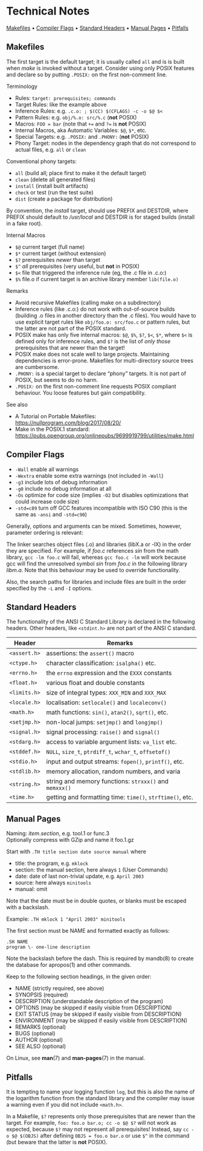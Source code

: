 
# Technical Notes

[Makefiles](#makefiles) •
[Compiler Flags](#compiler-flags) •
[Standard Headers](#standard-headers) •
[Manual Pages](#manual-pages) •
[Pitfalls](#pitfalls)

## Makefiles

The first target is the default target; it is usually
called `all` and is is built when *make* is invoked
without a target. Consider using only POSIX features
and declare so by putting `.POSIX:` on the first
non-comment line.

Terminology

- Rules: `target: prerequisites; commands`
- Target Rules: like the example above
- Inference Rules: e.g. `.c.o: ; $(CC) $(CFLAGS) -c -o $@ $<`
- Pattern Rules: e.g. `obj/%.o: src/%.c` (**not** POSIX)
- Macros: `FOO = bar` (note that `+=` and `?=` is **not** POSIX)
- Internal Macros, aka Automatic Variables: `$@`, `$*`, etc.
- Special Targets: e.g. `.POSIX:` and `.PHONY:` (**not** POSIX)
- Phony Target: nodes in the dependency graph that do not
  correspond to actual files, e.g. `all` or `clean`

Conventional phony targets:

- `all` (build all; place first to make it the default target)
- `clean` (delete all generated files)
- `install` (install built artifacts)
- `check` or test (run the test suite)
- `dist` (create a package for distribution)

By convention, the *install* target, should use PREFIX and DESTDIR,
where PREFIX should default to */usr/local* and DESTDIR is for staged
builds (install in a fake root).

Internal Macros

- `$@` current target (full name)
- `$*` current target (without extension)
- `$?` prerequisites *newer* than target
- `$^` *all* prerequisites (very useful, but **not** in POSIX)
- `$<` file that triggered the inference rule (eg, the .c file in .c.o:)
- `$%` file.o if current target is an archive library member `lib(file.o)`

Remarks

- Avoid recursive Makefiles (calling make on a subdirectory)
- Inference rules (like .c.o:) do not work with out-of-source
  builds (building .o files in another directory than the .c
  files). You would have to use explicit target rules like
  `obj/foo.o: src/foo.c` or pattern rules, but the latter
  are not part of the POSIX standard.
- POSIX make has only five internal macros:
  `$@`, `$%`, `$?`, `$<`, `$*`, where `$<` is defined only
  for inference rules, and `$?` is the list of *only those*
  prerequisites that are newer than the target!
- POSIX make does not scale well to large projects.
  Maintaining dependencies is error-prone.
  Makefiles for multi-directory source trees are cumbersome.
- `.PHONY:` is a special target to declare “phony” targets.
  It is not part of POSIX, but seems to do no harm.
- `.POSIX:` on the first non-comment line requests POSIX
  compliant behaviour. You loose features but gain compatibility.

See also

- A Tutorial on Portable Makefiles:
  <https://nullprogram.com/blog/2017/08/20/>
- Make in the POSIX.1 standard:
  <https://pubs.opengroup.org/onlinepubs/9699919799/utilities/make.html>


## Compiler Flags

- `-Wall` enable all warnings
- `-Wextra` enable some extra warnings (not included in `-Wall`)
- `-g3` include lots of debug information
- `-g0` include no debug information at all
- `-Os` optimize for code size (implies `-O2` but
  disables optimizations that could increase code size)
- `-std=c89` turn off GCC features incompatible with ISO C90
  (this is the same as `-ansi` and `-std=c90`)

Generally, options and arguments can be mixed. Sometimes, however,
parameter ordering is relevant:

The linker searches object files (.o) and libraries (libX.a or -lX)
in the order they are specified. For example, if *foo.c* references
*sin* from the math library, `gcc -lm foo.c` will fail, whereas
`gcc foo.c -lm` will work because gcc will find the unresolved
symbol *sin* from *foo.c* in the following library *libm.a*.
Note that this behaviour may be used to override functionality.

Also, the search paths for libraries and include files are built
in the order specified by the `-L` and `-I` options.


## Standard Headers

The functionality of the ANSI C Standard Library is declared
in the following headers. Other headers, like `<stdint.h>`
are not part of the ANSI C standard.

|Header|Remarks|
|------|-------|
|`<assert.h>` | assertions: the `assert()` macro|
|`<ctype.h>`  | character classification: `isalpha()` etc.|
|`<errno.h>`  | the `errno` expression and the `EXXX` constants|
|`<float.h>`  | various float and double constants|
|`<limits.h>` | size of integral types: `XXX_MIN` and `XXX_MAX`|
|`<locale.h>` | localisation: `setlocale()` and `localeconv()`|
|`<math.h>`   | math functions: `sin()`, `atan2()`, `sqrt()`, etc.|
|`<setjmp.h>` | non-local jumps: `setjmp()` and `longjmp()`|
|`<signal.h>` | signal processing: `raise()` and `signal()`|
|`<stdarg.h>` | access to variable argument lists: `va_list` etc.|
|`<stddef.h>` | `NULL`, `size_t`, `ptrdiff_t`, `wchar_t`, `offsetof()`|
|`<stdio.h>`  | input and output streams: `fopen()`, `printf()`, etc.|
|`<stdlib.h>` | memory allocation, random numbers, and varia|
|`<string.h>` | string and memory functions: `strxxx()` and `memxxx()`|
|`<time.h>`   | getting and formatting time: `time()`, `strftime()`, etc.|


## Manual Pages

Naming: *item*.*section*, e.g. tool.1 or func.3  
Optionally compress with GZip and name it foo.1.gz

Start with `.TH title section date source manual` where

- title: the program, e.g. `mklock`
- section: the manual section, here always `1` (User Commands)
- date: date of last non-trivial update, e.g. `April 2003`
- source: here always `minitools`
- manual: omit

Note that the date must be in double quotes, or blanks must be
escaped with a backslash.

Example: `.TH mklock 1 "April 2003" minitools`

The first section must be NAME and formatted exactly as follows:

```troff
.SH NAME
program \- one-line description
```

Note the backslash before the dash. This is required by mandb(8)
to create the database for apropos(1) and other commands.

Keep to the following section headings, in the given order:

- NAME (strictly required, see above)
- SYNOPSIS (required)
- DESCRIPTION (understandable description of the program)
- OPTIONS (may be skipped if easily visible from DESCRIPTION)
- EXIT STATUS (may be skipped if easily visible from DESCRIPTION)
- ENVIRONMENT (may be skipped if easily visible from DESCRIPTION)
- REMARKS (optional)
- BUGS (optional)
- AUTHOR (optional)
- SEE ALSO (optional)

On Linux, see **man**(7) and **man-pages**(7) in the manual.


## Pitfalls

It is tempting to name your logging function `log`, but this is
also the name of the logarithm function from the standard library
and the compiler may issue a warning even if you did not include
`<math.h>`.

In a Makefile, `$?` represents only those prerequisites that are
newer than the target. For example, `foo: foo.o bar.o; cc -o $@ $?`
will not work as expected, because `$?` may not represent all
prerequisites! Instead, say `cc -o $@ $(OBJS)` after defining
`OBJS = foo.o bar.o` or use `$^` in the command (but beware
that the latter is **not** POSIX).
